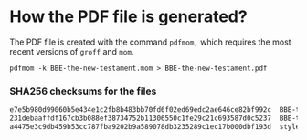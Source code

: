 # How the PDF file is generated?
The PDF file is created with the command `pdfmom,` which requires the most recent versions of `groff` and `mom`.

```shell
pdfmom -k BBE-the-new-testament.mom > BBE-the-new-testament.pdf
```

### SHA256 checksums for the files
```txt
e7e5b980d99060b5e434e1c2fb8b483bb70fd6f02ed69edc2ae646ce82bf992c  BBE-the-new-testament.mom
231debaaffdf167cb3b088ef38734752b11306550c1fe29c21c693587d0c5237  BBE-the-new-testament.pdf
a4475e3c9db459b53cc787fba9202b9a589078db3235289c1ec17b000dbf193d  stylesheet.mom
```
